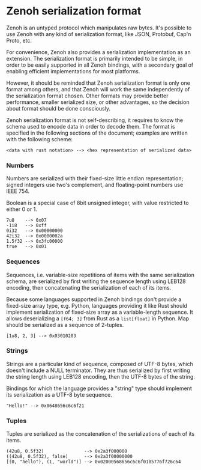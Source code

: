 # Zenoh serialization format

Zenoh is an untyped protocol which manipulates raw bytes. It's possible to use Zenoh with any kind of serialization format, like JSON, Protobuf, Cap'n Proto, etc.

For convenience, Zenoh also provides a serialization implementation as an extension. The serialization format is primarily intended to be simple, in order to be easily supported in all Zenoh bindings, with a secondary goal of enabling efficient implementations for most platforms.

However, it should be reminded that Zenoh serialization format is only one format among others, and that Zenoh will work the same independently of the serialization format chosen. Other formats may provide better performance, smaller serialized size, or other advantages, so the decision about format should be done consciously.

Zenoh serialization format is not self-describing, it requires to know the schema used to encode data in order to decode them. The format is specified in the following sections of the document; examples are written with the following scheme:
```
<data with rust notation> --> <hex representation of serialized data>
```

### Numbers

Numbers are serialized with their fixed-size little endian representation; signed integers use two's complement, and floating-point numbers use IEEE 754.

Boolean is a special case of 8bit unsigned integer, with value restricted to either 0 or 1.

```
7u8    --> 0x07
-1i8   --> 0xff
0i32   --> 0x00000000
42i32  --> 0x0000002a
1.5f32 --> 0x3fc00000
true   --> 0x01
```

### Sequences

Sequences, i.e. variable-size repetitions of items with the same serialization schema, are serialized by first writing the sequence length using LEB128 encoding, then concatenating the serialization of each of its items.

Because some languages supported in Zenoh bindings don't provide a fixed-size array type, e.g. Python, languages providing it like Rust should implement serialization of fixed-size array as a variable-length sequence. It allows deserializing a `[f64; 3]` from Rust as a `list[float]` in Python. Map should be serialized as a sequence of 2-tuples.

```
[1u8, 2, 3] --> 0x03010203
```

### Strings

Strings are a particular kind of sequence, composed of UTF-8 bytes, which doesn't include a NULL terminator. They are thus serialized by first writing the string length using LEB128 encoding, then the UTF-8 bytes of the string.
 
Bindings for which the language provides a "string" type should implement its serialization as a UTF-8 byte sequence.

```
"Hello!" --> 0x0648656c6c6f21
```

### Tuples

Tuples are serialized as the concatenation of the serializations of each of its items.

```
(42u8, 0.5f32)               --> 0x2a3f000000
((42u8, 0.5f32), false)      --> 0x2a3f00000000
[(0, "hello"), (1, "world")] --> 0x02000568656c6c6f0105776f726c64
```

